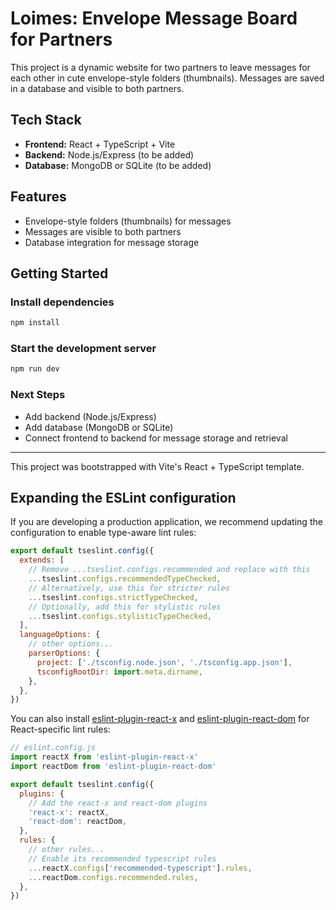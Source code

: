 # Loimes: Envelope Message Board for Partners

This project is a dynamic website for two partners to leave messages for each other in cute envelope-style folders (thumbnails). Messages are saved in a database and visible to both partners.

## Tech Stack
- **Frontend:** React + TypeScript + Vite
- **Backend:** Node.js/Express (to be added)
- **Database:** MongoDB or SQLite (to be added)

## Features
- Envelope-style folders (thumbnails) for messages
- Messages are visible to both partners
- Database integration for message storage

## Getting Started

### Install dependencies
```sh
npm install
```

### Start the development server
```sh
npm run dev
```

### Next Steps
- Add backend (Node.js/Express)
- Add database (MongoDB or SQLite)
- Connect frontend to backend for message storage and retrieval

---

This project was bootstrapped with Vite's React + TypeScript template.

## Expanding the ESLint configuration

If you are developing a production application, we recommend updating the configuration to enable type-aware lint rules:

```js
export default tseslint.config({
  extends: [
    // Remove ...tseslint.configs.recommended and replace with this
    ...tseslint.configs.recommendedTypeChecked,
    // Alternatively, use this for stricter rules
    ...tseslint.configs.strictTypeChecked,
    // Optionally, add this for stylistic rules
    ...tseslint.configs.stylisticTypeChecked,
  ],
  languageOptions: {
    // other options...
    parserOptions: {
      project: ['./tsconfig.node.json', './tsconfig.app.json'],
      tsconfigRootDir: import.meta.dirname,
    },
  },
})
```

You can also install [eslint-plugin-react-x](https://github.com/Rel1cx/eslint-react/tree/main/packages/plugins/eslint-plugin-react-x) and [eslint-plugin-react-dom](https://github.com/Rel1cx/eslint-react/tree/main/packages/plugins/eslint-plugin-react-dom) for React-specific lint rules:

```js
// eslint.config.js
import reactX from 'eslint-plugin-react-x'
import reactDom from 'eslint-plugin-react-dom'

export default tseslint.config({
  plugins: {
    // Add the react-x and react-dom plugins
    'react-x': reactX,
    'react-dom': reactDom,
  },
  rules: {
    // other rules...
    // Enable its recommended typescript rules
    ...reactX.configs['recommended-typescript'].rules,
    ...reactDom.configs.recommended.rules,
  },
})
```
